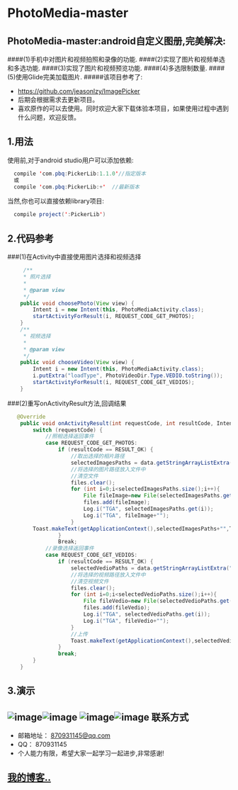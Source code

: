 PhotoMedia-master
====
PhotoMedia-master:android自定义图册,完美解决:
--
####(1)手机中对图片和视频拍照和录像的功能.
####(2)实现了图片和视频单选和多选功能.
####(3)实现了图片和视频预览功能.
####(4)多选限制数量.
####(5)使用Glide完美加载图片.
#####该项目参考了:

* https://github.com/jeasonlzy/ImagePicker
* 后期会根据需求去更新项目。
* 喜欢原作的可以去使用。同时欢迎大家下载体验本项目，如果使用过程中遇到什么问题，欢迎反馈。

1.用法
----

使用前,对于android studio用户可以添加依赖:<br>

```java
  compile 'com.pbq:PickerLib:1.1.0'//指定版本
  或
  compile 'com.pbq:PickerLib:+'  //最新版本
  ```
  
当然,你也可以直接依赖library项目:<br>

```java
  compile project(':PickerLib')
  ```
2.代码参考
------
###(1)在Activity中直接使用图片选择和视频选择
```java
     /**
     * 照片选择
     *
     * @param view
     */
    public void choosePhoto(View view) {
        Intent i = new Intent(this, PhotoMediaActivity.class);
        startActivityForResult(i, REQUEST_CODE_GET_PHOTOS);
    }
    /**
     * 视频选择
     *
     * @param view
     */
    public void chooseVideo(View view) {
        Intent i = new Intent(this, PhotoMediaActivity.class);
        i.putExtra("loadType", PhotoVideoDir.Type.VEDIO.toString());
        startActivityForResult(i, REQUEST_CODE_GET_VEDIOS);
    }
```

###(2)重写onActivityResult方法,回调结果
```java
   @Override
    public void onActivityResult(int requestCode, int resultCode, Intent data) {
        switch (requestCode) {
            //照相选择返回事件
            case REQUEST_CODE_GET_PHOTOS:
                if (resultCode == RESULT_OK) {
                    //取出选择的相片路径
                    selectedImagesPaths = data.getStringArrayListExtra("pickerPaths");
                    //将选择的图片路径放入文件中
                    //清空文件
                    files.clear();
                    for (int i=0;i<selectedImagesPaths.size();i++){
                        File fileImage=new File(selectedImagesPaths.get(i));
                        files.add(fileImage);
                        Log.i("TGA", selectedImagesPaths.get(i));
                        Log.i("TGA", fileImage+"");
                    }
        Toast.makeText(getApplicationContext(),selectedImagesPaths+"",Toast.LENGTH_SHORT).show();
                }
                Break;
            //录像选择返回事件
            case REQUEST_CODE_GET_VEDIOS:
                if (resultCode == RESULT_OK) {
                    selectedVedioPaths = data.getStringArrayListExtra("pickerPaths");
                    //将选择的视频路径放入文件中
                    //清空视频文件
                    files.clear();
                    for (int i=0;i<selectedVedioPaths.size();i++){
                        File fileVedio=new File(selectedVedioPaths.get(i));
                        files.add(fileVedio);
                        Log.i("TGA", selectedVedioPaths.get(i));
                        Log.i("TGA", fileVedio+"");
                    }
                    //上传
                    Toast.makeText(getApplicationContext(),selectedVedioPaths+"",Toast.LENGTH_SHORT).show();
                }
                break;
        }
    }
```
3.演示
------
![image](https://github.com/pbq18785109289/PhotoMedia-master/raw/master/logos/photo.gif)![image](https://github.com/pbq18785109289/PhotoMedia-master/raw/master/logos/media.gif)
 ![image](https://github.com/pbq18785109289/PhotoMedia-master/raw/master/logos/take1.gif)![image](https://github.com/pbq18785109289/PhotoMedia-master/raw/master/logos/take2.gif)
联系方式
------
* 邮箱地址： 870931145@qq.com
* QQ： 870931145
* 个人能力有限，希望大家一起学习一起进步,非常感谢!

[我的博客..](https://github.com/pbq18785109289/PhotoMedia-master)
-----


